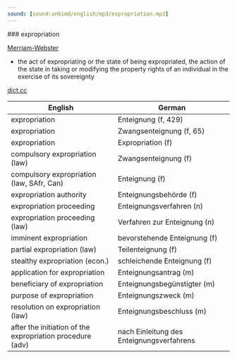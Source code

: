 ```yaml
---
sound: [sound:ankimd/english/mp3/expropriation.mp3]
---
```


\### expropriation

[Merriam-Webster](https://www.merriam-webster.com/dictionary/expropriation)

- the act of expropriating or the state of being expropriated, the action of the state in taking or modifying the property rights of an individual in the exercise of its sovereignty

[dict.cc](https://www.dict.cc/expropriation)

| English        | German       |
| -------------- | ------------ |
| expropriation | Enteignung (f, 429) |
| expropriation | Zwangsenteignung (f, 65) |
| expropriation | Expropriation (f) |
| compulsory expropriation (law) | Zwangsenteignung (f) |
| compulsory expropriation (law, SAfr, Can) | Enteignung (f) |
| expropriation authority | Enteignungsbehörde (f) |
| expropriation proceeding | Enteignungsverfahren (n) |
| expropriation proceeding (law) | Verfahren zur Enteignung (n) |
| imminent expropriation | bevorstehende Enteignung (f) |
| partial expropriation (law) | Teilenteignung (f) |
| stealthy expropriation (econ.) | schleichende Enteignung (f) |
| application for expropriation | Enteignungsantrag (m) |
| beneficiary of expropriation | Enteignungsbegünstigter (m) |
| purpose of expropriation | Enteignungszweck (m) |
| resolution on expropriation (law) | Enteignungsbeschluss (m) |
| after the initiation of the expropriation procedure (adv) | nach Einleitung des Enteignungsverfahrens |
